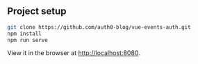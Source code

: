 
## Project setup

```bash
git clone https://github.com/auth0-blog/vue-events-auth.git
npm install
npm run serve
```

View it in the browser at [http://localhost:8080](http://localhost:8080).
